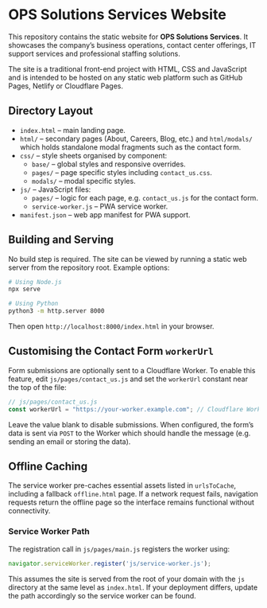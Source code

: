 # OPS Solutions Services Website

This repository contains the static website for **OPS Solutions Services**. It showcases the company’s business operations, contact center offerings, IT support services and professional staffing solutions.

The site is a traditional front-end project with HTML, CSS and JavaScript and is intended to be hosted on any static web platform such as GitHub Pages, Netlify or Cloudflare Pages.

## Directory Layout

- `index.html` &ndash; main landing page.
- `html/` &ndash; secondary pages (About, Careers, Blog, etc.) and `html/modals/` which holds standalone modal fragments such as the contact form.
- `css/` &ndash; style sheets organised by component:
  - `base/` &ndash; global styles and responsive overrides.
  - `pages/` &ndash; page specific styles including `contact_us.css`.
  - `modals/` &ndash; modal specific styles.
- `js/` &ndash; JavaScript files:
  - `pages/` &ndash; logic for each page, e.g. `contact_us.js` for the contact form.
  - `service-worker.js` &ndash; PWA service worker.
- `manifest.json` &ndash; web app manifest for PWA support.

## Building and Serving

No build step is required. The site can be viewed by running a static web server from the repository root. Example options:

```bash
# Using Node.js
npx serve

# Using Python
python3 -m http.server 8000
```

Then open `http://localhost:8000/index.html` in your browser.

## Customising the Contact Form `workerUrl`

Form submissions are optionally sent to a Cloudflare Worker. To enable this feature, edit `js/pages/contact_us.js` and set the `workerUrl` constant near the top of the file:

```javascript
// js/pages/contact_us.js
const workerUrl = "https://your-worker.example.com"; // Cloudflare Worker endpoint
```

Leave the value blank to disable submissions. When configured, the form’s data is sent via `POST` to the Worker which should handle the message (e.g. sending an email or storing the data).

## Offline Caching

The service worker pre-caches essential assets listed in `urlsToCache`, including a fallback `offline.html` page. If a network request fails, navigation requests return the offline page so the interface remains functional without connectivity.

### Service Worker Path

The registration call in `js/pages/main.js` registers the worker using:

```javascript
navigator.serviceWorker.register('js/service-worker.js');
```

This assumes the site is served from the root of your domain with the `js` directory at the same level as `index.html`. If your deployment differs, update the path accordingly so the service worker can be found.

